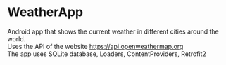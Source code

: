 # WeatherApp
Android app that shows the current weather in different cities around the world.  
Uses the API of the website https://api.openweathermap.org  
The app uses SQLite database, Loaders, ContentProviders, Retrofit2
